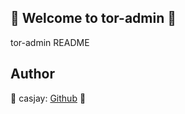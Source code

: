## 👋 Welcome to tor-admin 🚀  

tor-admin README  
  
  
## Author  

🤖 casjay: [Github](https://github.com/casjay) 🤖  
